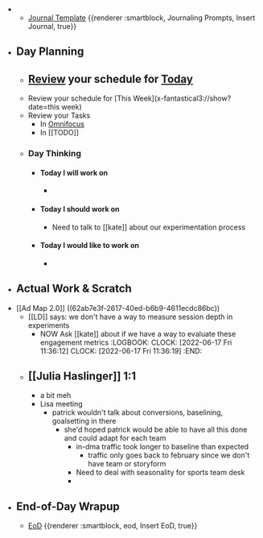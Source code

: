 -
	- [Journal Template](((62a73923-0d4c-4e1c-a939-7fd90622dd86))) {{renderer :smartblock, Journaling Prompts, Insert Journal, true}}
- ## Day Planning
	- [Review](((62a89da8-158e-4a7a-a23d-f866fb3100a9))) your schedule for [Today](x-fantastical3://show?date=[[2022/06/17]])
		-
	- Review your schedule for [This Week](x-fantastical3://show?date=this week)
	- Review your Tasks
		- In [Omnifocus](omnifocus:///forecast)
		- In [[TODO]]
	- ### Day Thinking
		- #### Today I will work on
			-
		- #### Today I should work on
			- Need to talk to [[kate]] about our experimentation process
		- #### Today I would like to work on
			-
- ## Actual Work & Scratch
- [[Ad Map 2.0]] ((62ab7e3f-2617-40ed-b6b9-4611ecdc86bc))
	- [[LD]] says: we don't have a way to measure session depth in experiments
		- NOW Ask [[kate]] about if we have a way to evaluate these engagement metrics
		  :LOGBOOK:
		  CLOCK: [2022-06-17 Fri 11:36:12]
		  CLOCK: [2022-06-17 Fri 11:36:19]
		  :END:
	- ## [[Julia Haslinger]] 1:1
		- a bit meh
		- Lisa meeting
			- patrick wouldn't talk about conversions, baselining, goalsetting in there
				- she'd hoped patrick would be able to have all this done and could adapt for each team
					- in-dma traffic took longer to baseline than expected
						- traffic only goes back to february since we don't have team or storyform
					- Need to deal with seasonality for sports team desk
					-
- ## End-of-Day Wrapup
	- [EoD](((62a8f8a3-8e3a-4933-a94d-35cf93d8efe9))) {{renderer :smartblock, eod, Insert EoD, true}}